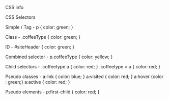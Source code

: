 CSS info

CSS Selectors

Simple / Tag - p { color: green; }

Class - .coffeeType { color: green; }

ID - #siteHeader { color: green; }

Combined selector - p.coffeeType { color: yellow; }

Child selectors -
.coffeetype a { color: red; }
.coffeetype > a { color: red; }

Pseudo classes - 
a:link { color: blue; }
a:visited { color: red; }
a:hover {color : green;}
a:active { color: red; }

Pseudo elements - p:first-child { color: red; }
